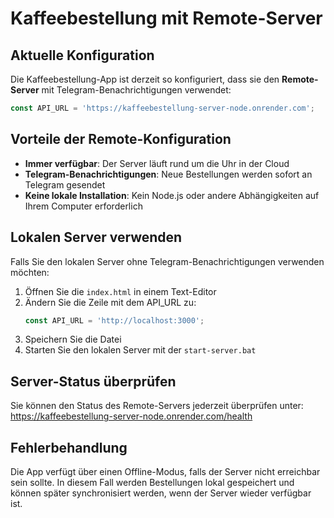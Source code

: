 # Kaffeebestellung mit Remote-Server

## Aktuelle Konfiguration

Die Kaffeebestellung-App ist derzeit so konfiguriert, dass sie den **Remote-Server** mit Telegram-Benachrichtigungen verwendet:

```javascript
const API_URL = 'https://kaffeebestellung-server-node.onrender.com';
```

## Vorteile der Remote-Konfiguration

- **Immer verfügbar**: Der Server läuft rund um die Uhr in der Cloud
- **Telegram-Benachrichtigungen**: Neue Bestellungen werden sofort an Telegram gesendet
- **Keine lokale Installation**: Kein Node.js oder andere Abhängigkeiten auf Ihrem Computer erforderlich

## Lokalen Server verwenden

Falls Sie den lokalen Server ohne Telegram-Benachrichtigungen verwenden möchten:

1. Öffnen Sie die `index.html` in einem Text-Editor
2. Ändern Sie die Zeile mit dem API_URL zu:
   ```javascript
   const API_URL = 'http://localhost:3000';
   ```
3. Speichern Sie die Datei
4. Starten Sie den lokalen Server mit der `start-server.bat`

## Server-Status überprüfen

Sie können den Status des Remote-Servers jederzeit überprüfen unter:
https://kaffeebestellung-server-node.onrender.com/health

## Fehlerbehandlung

Die App verfügt über einen Offline-Modus, falls der Server nicht erreichbar sein sollte. In diesem Fall werden Bestellungen lokal gespeichert und können später synchronisiert werden, wenn der Server wieder verfügbar ist.

